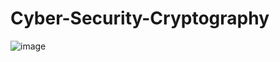 # Cyber-Security-Cryptography
![image](https://user-images.githubusercontent.com/94094574/219952245-d04f3f09-27cd-41a9-afe2-6a6a9bd2ab79.png)
